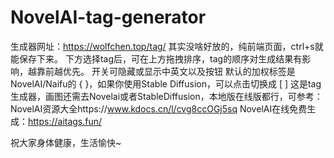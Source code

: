 # NovelAI-tag-generator
生成器网址：https://wolfchen.top/tag/
其实没啥好放的，纯前端页面，ctrl+s就能保存下来。
下方选择tag后，可在上方拖拽排序，tag的顺序对生成结果有影响，越靠前越优先。
开关可隐藏或显示中英文以及按钮
默认的加权标签是NovelAI/Naifu的 { }，如果你使用Stable Diffusion，可以点击切换成 [ ]
这是tag生成器，画图还需去Novelai或者StableDiffusion，本地版在线版都行，可参考：NovelAI资源大全https://www.kdocs.cn/l/cvg8ccOGj5sq
NovelAI在线免费生成：https://aitags.fun/

祝大家身体健康，生活愉快~
